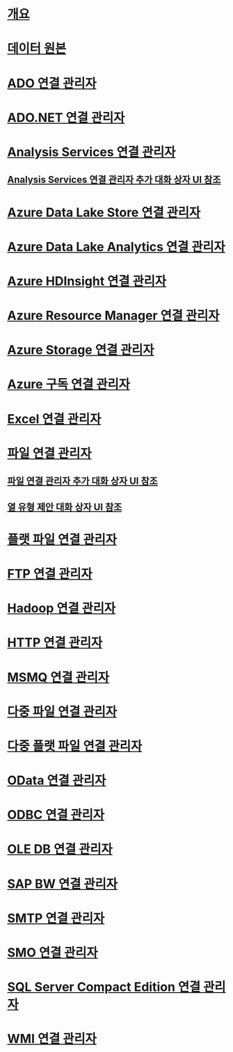 # [개요](integration-services-ssis-connections.md)  
# [데이터 원본](data-sources.md)  
# [ADO 연결 관리자](ado-connection-manager.md)  
# [ADO.NET 연결 관리자](ado-net-connection-manager.md)  
# [Analysis Services 연결 관리자](analysis-services-connection-manager.md)  
## [Analysis Services 연결 관리자 추가 대화 상자 UI 참조](add-analysis-services-connection-manager-dialog-box-ui-reference.md)  
# [Azure Data Lake Store 연결 관리자](azure-data-lake-store-connection-manager.md)  
# [Azure Data Lake Analytics 연결 관리자](azure-data-lake-analytics-connection-manager.md) 
# [Azure HDInsight 연결 관리자](azure-hdinsight-connection-manager.md)  
# [Azure Resource Manager 연결 관리자](azure-resource-manager-connection-manager.md)  
# [Azure Storage 연결 관리자](azure-storage-connection-manager.md)  
# [Azure 구독 연결 관리자](azure-subscription-connection-manager.md)  
# [Excel 연결 관리자](excel-connection-manager.md)  
# [파일 연결 관리자](file-connection-manager.md)  
## [파일 연결 관리자 추가 대화 상자 UI 참조](add-file-connection-manager-dialog-box-ui-reference.md)  
## [열 유형 제안 대화 상자 UI 참조](suggest-column-types-dialog-box-ui-reference.md)  
# [플랫 파일 연결 관리자](flat-file-connection-manager.md)  
# [FTP 연결 관리자](ftp-connection-manager.md)  
# [Hadoop 연결 관리자](hadoop-connection-manager.md)  
# [HTTP 연결 관리자](http-connection-manager.md)  
# [MSMQ 연결 관리자](msmq-connection-manager.md)  
# [다중 파일 연결 관리자](multiple-files-connection-manager.md)  
# [다중 플랫 파일 연결 관리자](multiple-flat-files-connection-manager.md)  
# [OData 연결 관리자](odata-connection-manager.md)  
# [ODBC 연결 관리자](odbc-connection-manager.md)  
# [OLE DB 연결 관리자](ole-db-connection-manager.md)  
# [SAP BW 연결 관리자](sap-bw-connection-manager.md)  
# [SMTP 연결 관리자](smtp-connection-manager.md)  
# [SMO 연결 관리자](smo-connection-manager.md)  
# [SQL Server Compact Edition 연결 관리자](sql-server-compact-edition-connection-manager.md)  
# [WMI 연결 관리자](wmi-connection-manager.md)  
